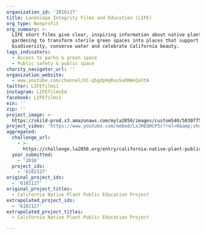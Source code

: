 ```yaml
---
organization_id: '2016127'
title: Landscape Integrity Films and Education (LIFE)
org_type: Nonprofit
org_summary: >-
  LIFE short films give clear, inspiring information about native plant
  gardening to transform sterile green spaces into places that support
  biodiversity, conserve water and celebrate California beauty.
tags_indicators:
  - Access to parks & green space
  - Public safety & public space
charity_navigator_url: ''
organization_website:
  - www.youtube.com/channel/UC-q5gdpHqRxx5aOHWuQxVtA
twitter: LIFEfilms1
instagram: LIFEfilmsEd
facebook: LIFEfilms1
ein: ''
zip: ''
project_image: >-
  https://skild-prod.s3.amazonaws.com/myla2050/images/custom540/5030775394741-team91.jpg
project_video: 'https://www.youtube.com/embed/LxJHEQHCP5c?rel=0&amp;showinfo=0'
aggregated:
  challenge_url:
    - >-
      https://challenge.la2050.org/entry/california-native-plant-public-education-project
  year_submitted:
    - '2016'
  project_ids:
    - '6102127'
original_project_ids:
  - '6102127'
original_project_titles:
  - California Native Plant Public Education Project
extrapolated_project_ids:
  - '6102127'
extrapolated_project_titles:
  - California Native Plant Public Education Project

---
```

